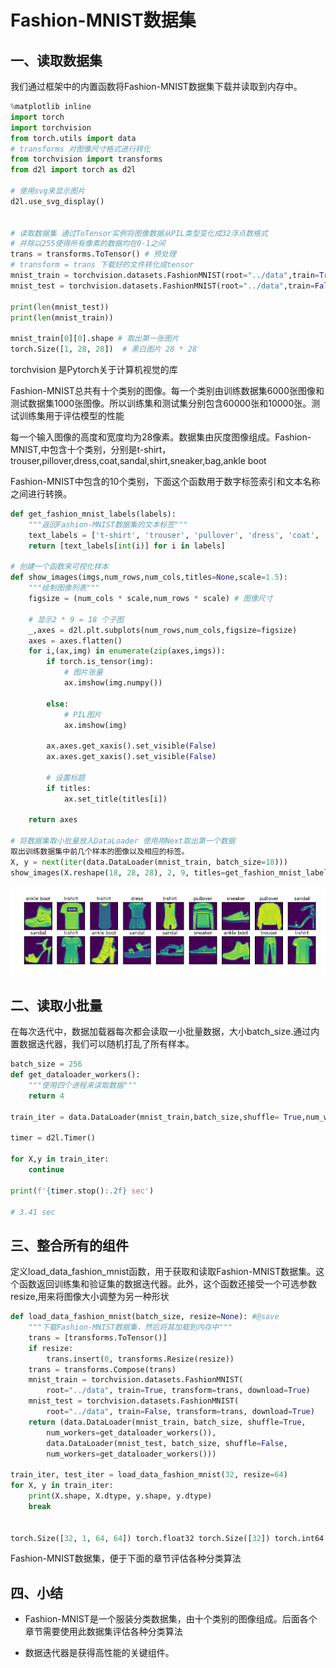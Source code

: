 # Fashion-MNIST数据集

## 一、读取数据集

我们通过框架中的内置函数将Fashion-MNIST数据集下载并读取到内存中。

```python
%matplotlib inline
import torch
import torchvision
from torch.utils import data
# transforms 对图像尺寸格式进行转化
from torchvision import transforms
from d2l import torch as d2l

# 使用svg来显示图片
d2l.use_svg_display()


# 读取数据集 通过ToTensor实例将图像数据从PIL类型变化成32浮点数格式
# 并除以255使得所有像素的数据均在0-1之间
trans = transforms.ToTensor() # 预处理
# transform = trans 下载好的文件转化成tensor
mnist_train = torchvision.datasets.FashionMNIST(root="../data",train=True,transform=trans,download=True)
mnist_test = torchvision.datasets.FashionMNIST(root="../data",train=False,transform=trans,download=True)

print(len(mnist_test))
print(len(mnist_train))

mnist_train[0][0].shape # 取出第一张图片
torch.Size([1, 28, 28])  # 黑白图片 28 * 28
```

torchvision 是Pytorch关于计算机视觉的库

Fashion-MNIST总共有十个类别的图像。每一个类别由训练数据集6000张图像和测试数据集1000张图像。所以训练集和测试集分别包含60000张和10000张。测试训练集用于评估模型的性能

每一个输入图像的高度和宽度均为28像素。数据集由灰度图像组成。Fashion-MNIST,中包含十个类别，分别是t-shirt，trouser,pillover,dress,coat,sandal,shirt,sneaker,bag,ankle boot 

Fashion-MNIST中包含的10个类别，下面这个函数用于数字标签索引和文本名称之间进行转换。

```python
def get_fashion_mnist_labels(labels):
    """返回Fashion-MNIST数据集的文本标签"""
    text_labels = ['t-shirt', 'trouser', 'pullover', 'dress', 'coat', 'sandal', 'shirt', 'sneaker', 'bag', 'ankle boot']
    return [text_labels[int(i)] for i in labels]

# 创建一个函数来可视化样本
def show_images(imgs,num_rows,num_cols,titles=None,scale=1.5):
    """绘制图像列表"""
    figsize = (num_cols * scale,num_rows * scale) # 图像尺寸
    
    # 显示2 * 9 = 18 个子图
    _,axes = d2l.plt.subplots(num_rows,num_cols,figsize=figsize)
    axes = axes.flatten()
    for i,(ax,img) in enumerate(zip(axes,imgs)):
        if torch.is_tensor(img):
            # 图片张量
            ax.imshow(img.numpy())
            
        else:
            # PIL图片
            ax.imshow(img)
        
        ax.axes.get_xaxis().set_visible(False)
        ax.axes.get_xaxis().set_visible(False)
        
        # 设置标题
        if titles:
            ax.set_title(titles[i])
        
    return axes

# 将数据集取小批量放入DataLoader 使用用Next取出第一个数据
取出训练数据集中前几个样本的图像以及相应的标签。
X, y = next(iter(data.DataLoader(mnist_train, batch_size=18)))
show_images(X.reshape(18, 28, 28), 2, 9, titles=get_fashion_mnist_labels(y))

```

![图 1](../../images/bd8d803572b8d5dc4768a1313614607a27590a3706039f116fc02769cceb74e3.png)  

## 二、读取小批量

在每次迭代中，数据加载器每次都会读取一小批量数据，大小batch_size.通过内置数据迭代器，我们可以随机打乱了所有样本。

```python
batch_size = 256
def get_dataloader_workers():
    """使用四个进程来读取数据"""
    return 4

train_iter = data.DataLoader(mnist_train,batch_size,shuffle= True,num_workers=get_dataloader_workers())

timer = d2l.Timer()

for X,y in train_iter:
    continue
    
print(f'{timer.stop():.2f} sec')

# 3.41 sec
```

## 三、整合所有的组件

定义load_data_fashion_mnist函数，用于获取和读取Fashion-MNIST数据集。这个函数返回训练集和验证集的数据迭代器。此外，这个函数还接受一个可选参数resize,用来将图像大小调整为另一种形状

```python
def load_data_fashion_mnist(batch_size, resize=None): #@save
    """下载Fashion-MNIST数据集，然后将其加载到内存中"""
    trans = [transforms.ToTensor()]
    if resize:
        trans.insert(0, transforms.Resize(resize))
    trans = transforms.Compose(trans)
    mnist_train = torchvision.datasets.FashionMNIST(
        root="../data", train=True, transform=trans, download=True)
    mnist_test = torchvision.datasets.FashionMNIST(
        root="../data", train=False, transform=trans, download=True)
    return (data.DataLoader(mnist_train, batch_size, shuffle=True,
        num_workers=get_dataloader_workers()),
        data.DataLoader(mnist_test, batch_size, shuffle=False,
        num_workers=get_dataloader_workers()))

train_iter, test_iter = load_data_fashion_mnist(32, resize=64)
for X, y in train_iter:
    print(X.shape, X.dtype, y.shape, y.dtype)
    break


torch.Size([32, 1, 64, 64]) torch.float32 torch.Size([32]) torch.int64
```


Fashion-MNIST数据集，便于下面的章节评估各种分类算法

## 四、小结

* Fashion-MNIST是一个服装分类数据集，由十个类别的图像组成。后面各个章节需要使用此数据集评估各种分类算法

* 数据迭代器是获得高性能的关键组件。



